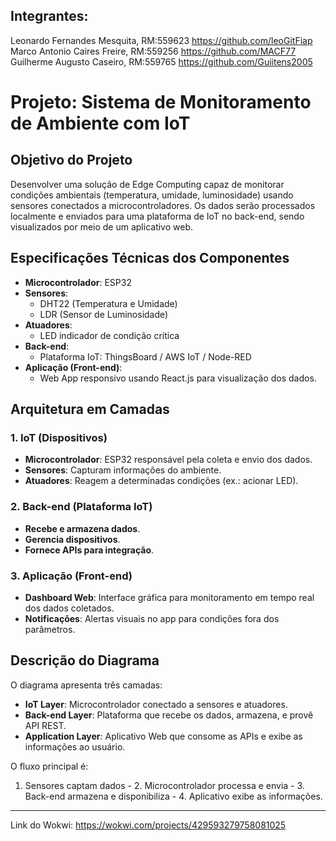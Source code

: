 ## Integrantes:
Leonardo Fernandes Mesquita, RM:559623
https://github.com/leoGitFiap
Marco Antonio Caires Freire, RM:559256
https://github.com/MACF77
Guilherme Augusto Caseiro, RM:559765
https://github.com/Guiitens2005

# Projeto: Sistema de Monitoramento de Ambiente com IoT

##  Objetivo do Projeto
Desenvolver uma solução de Edge Computing capaz de monitorar condições ambientais (temperatura, umidade, luminosidade) usando sensores conectados a microcontroladores. Os dados serão processados localmente e enviados para uma plataforma de IoT no back-end, sendo visualizados por meio de um aplicativo web.

##  Especificações Técnicas dos Componentes
- **Microcontrolador**: ESP32
- **Sensores**:
  - DHT22 (Temperatura e Umidade)
  - LDR (Sensor de Luminosidade)
- **Atuadores**:
  - LED indicador de condição crítica
- **Back-end**:
  - Plataforma IoT: ThingsBoard / AWS IoT / Node-RED
- **Aplicação (Front-end)**:
  - Web App responsivo usando React.js para visualização dos dados.
  
##  Arquitetura em Camadas

### 1. IoT (Dispositivos)
- **Microcontrolador**: ESP32 responsável pela coleta e envio dos dados.
- **Sensores**: Capturam informações do ambiente.
- **Atuadores**: Reagem a determinadas condições (ex.: acionar LED).

### 2. Back-end (Plataforma IoT)
- **Recebe e armazena dados**.
- **Gerencia dispositivos**.
- **Fornece APIs para integração**.

### 3. Aplicação (Front-end)
- **Dashboard Web**: Interface gráfica para monitoramento em tempo real dos dados coletados.
- **Notificações**: Alertas visuais no app para condições fora dos parâmetros.

##  Descrição do Diagrama

O diagrama apresenta três camadas:
- **IoT Layer**: Microcontrolador conectado a sensores e atuadores.
- **Back-end Layer**: Plataforma que recebe os dados, armazena, e provê API REST.
- **Application Layer**: Aplicativo Web que consome as APIs e exibe as informações ao usuário.

O fluxo principal é:
1. Sensores captam dados - 2. Microcontrolador processa e envia - 3. Back-end armazena e disponibiliza - 4. Aplicativo exibe as informações.

---

Link do Wokwi: https://wokwi.com/projects/429593279758081025
